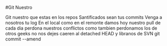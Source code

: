 #Git Nuestro

Git nuestro que estas en los repos
Santificados sean tus commits
Venga a nosotros tu log 
En el local como en el remonte
damos hoy nuestro pull de cada dia
perdona nuestros conflictos 
como tambien perdonamos los de otros geeks
no nos dejes caeren al detached HEAD
y libranos de SVN
git commit --amend